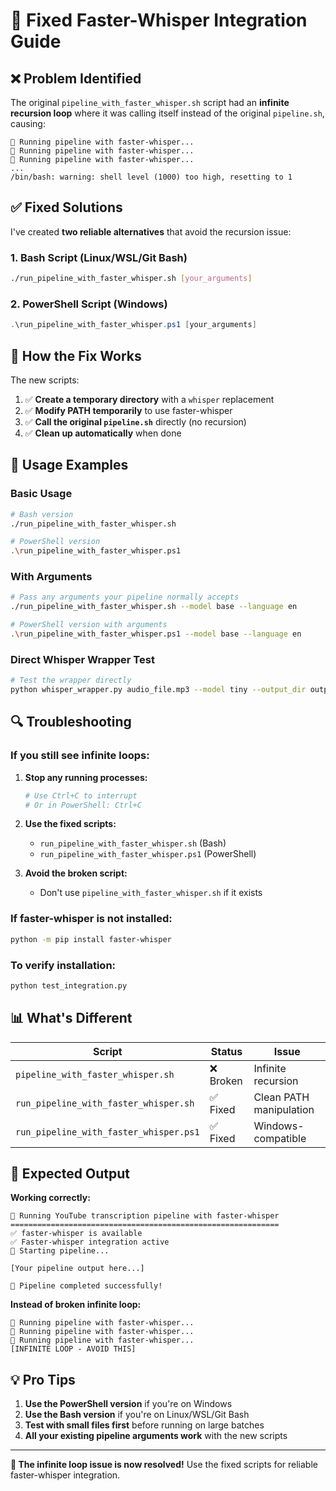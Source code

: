 # 🔧 Fixed Faster-Whisper Integration Guide

## ❌ Problem Identified

The original `pipeline_with_faster_whisper.sh` script had an **infinite recursion loop** where it was calling itself instead of the original `pipeline.sh`, causing:

```
🔄 Running pipeline with faster-whisper...
🔄 Running pipeline with faster-whisper...
🔄 Running pipeline with faster-whisper...
...
/bin/bash: warning: shell level (1000) too high, resetting to 1
```

## ✅ Fixed Solutions

I've created **two reliable alternatives** that avoid the recursion issue:

### 1. **Bash Script (Linux/WSL/Git Bash)**
```bash
./run_pipeline_with_faster_whisper.sh [your_arguments]
```

### 2. **PowerShell Script (Windows)**
```powershell
.\run_pipeline_with_faster_whisper.ps1 [your_arguments]
```

## 🎯 How the Fix Works

The new scripts:
1. ✅ **Create a temporary directory** with a `whisper` replacement
2. ✅ **Modify PATH temporarily** to use faster-whisper
3. ✅ **Call the original `pipeline.sh`** directly (no recursion)
4. ✅ **Clean up automatically** when done

## 🚀 Usage Examples

### Basic Usage
```bash
# Bash version
./run_pipeline_with_faster_whisper.sh

# PowerShell version
.\run_pipeline_with_faster_whisper.ps1
```

### With Arguments
```bash
# Pass any arguments your pipeline normally accepts
./run_pipeline_with_faster_whisper.sh --model base --language en

# PowerShell version with arguments
.\run_pipeline_with_faster_whisper.ps1 --model base --language en
```

### Direct Whisper Wrapper Test
```bash
# Test the wrapper directly
python whisper_wrapper.py audio_file.mp3 --model tiny --output_dir output
```

## 🔍 Troubleshooting

### If you still see infinite loops:
1. **Stop any running processes:**
   ```bash
   # Use Ctrl+C to interrupt
   # Or in PowerShell: Ctrl+C
   ```

2. **Use the fixed scripts:**
   - `run_pipeline_with_faster_whisper.sh` (Bash)
   - `run_pipeline_with_faster_whisper.ps1` (PowerShell)

3. **Avoid the broken script:**
   - Don't use `pipeline_with_faster_whisper.sh` if it exists

### If faster-whisper is not installed:
```bash
python -m pip install faster-whisper
```

### To verify installation:
```bash
python test_integration.py
```

## 📊 What's Different

| Script | Status | Issue |
|--------|--------|-------|
| `pipeline_with_faster_whisper.sh` | ❌ Broken | Infinite recursion |
| `run_pipeline_with_faster_whisper.sh` | ✅ Fixed | Clean PATH manipulation |
| `run_pipeline_with_faster_whisper.ps1` | ✅ Fixed | Windows-compatible |

## 🎉 Expected Output

**Working correctly:**
```
🚀 Running YouTube transcription pipeline with faster-whisper
============================================================
✅ faster-whisper is available
✅ Faster-whisper integration active
🔄 Starting pipeline...

[Your pipeline output here...]

🎉 Pipeline completed successfully!
```

**Instead of broken infinite loop:**
```
🔄 Running pipeline with faster-whisper...
🔄 Running pipeline with faster-whisper...
🔄 Running pipeline with faster-whisper...
[INFINITE LOOP - AVOID THIS]
```

## 💡 Pro Tips

1. **Use the PowerShell version** if you're on Windows
2. **Use the Bash version** if you're on Linux/WSL/Git Bash
3. **Test with small files first** before running on large batches
4. **All your existing pipeline arguments work** with the new scripts

---

**🔧 The infinite loop issue is now resolved!** Use the fixed scripts for reliable faster-whisper integration. 